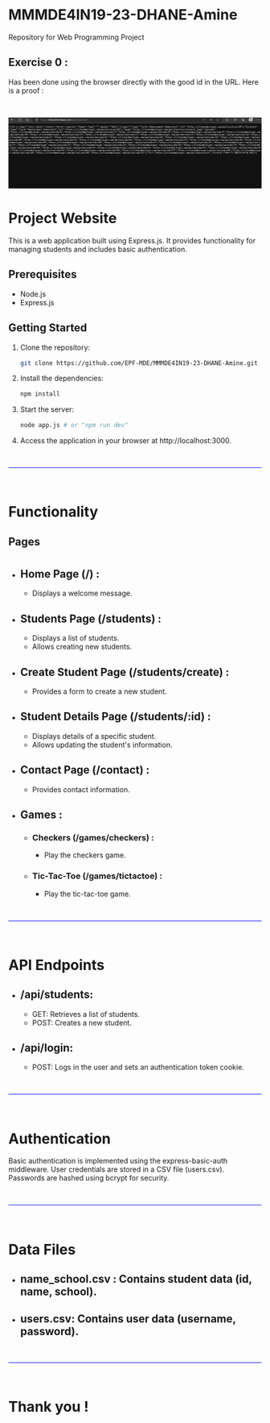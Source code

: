 # MMMDE4IN19-23-DHANE-Amine
Repository for Web Programming Project

## Exercise 0 : 
Has been done using the browser directly with the good id in the URL. Here is a proof :

<br>

![Image](exercise_0.png)

# Project Website

This is a web application built using Express.js. It provides functionality for managing students and includes basic authentication.

## Prerequisites

- Node.js
- Express.js

## Getting Started

1. Clone the repository:

   ```bash
   git clone https://github.com/EPF-MDE/MMMDE4IN19-23-DHANE-Amine.git

2. Install the dependencies:

    ```bash
    npm install

3. Start the server:

    ```bash
    node app.js # or "npm run dev"

4. Access the application in your browser at http://localhost:3000.

<br><hr style="background-color:blue"><br>

# Functionality
## Pages
  #
   * ## Home Page (/) :
     * Displays a welcome message.
   
   * ## Students Page (/students) :
     * Displays a list of students.
     * Allows creating new students.
   
   * ## Create Student Page (/students/create) :
     * Provides a form to create a new student.

   * ## Student Details Page (/students/:id) :
     * Displays details of a specific student.
     * Allows updating the student's information.

   * ## Contact Page (/contact) :
     * Provides contact information.

   * ## Games :
     * ### Checkers (/games/checkers) :
       * Play the checkers game.
     * ### Tic-Tac-Toe (/games/tictactoe) :
       * Play the tic-tac-toe game.

<br><hr style="background-color:blue"><br>

# API Endpoints

* ## /api/students:
  * GET: Retrieves a list of students.
  * POST: Creates a new student.
  
* ## /api/login:
  * POST: Logs in the user and sets an authentication token cookie.

<br><hr style="background-color:blue"><br>

# Authentication
Basic authentication is implemented using the express-basic-auth middleware.
User credentials are stored in a CSV file (users.csv).
Passwords are hashed using bcrypt for security.

<br><hr style="background-color:blue"><br>

# Data Files

* ## name_school.csv : Contains student data (id, name, school).
* ## users.csv: Contains user data (username, password).

<br><hr style="background-color:blue"><br>

# Thank you !
